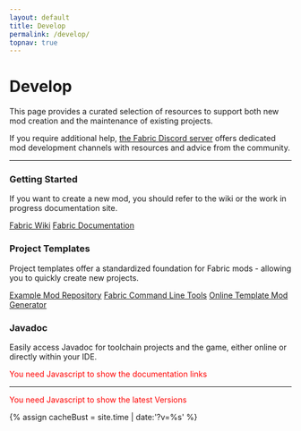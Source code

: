 ```yaml
---
layout: default
title: Develop
permalink: /develop/
topnav: true
---
```


# Develop

This page provides a curated selection of resources to support both new mod creation and the maintenance of existing projects. 

If you require additional help, [the Fabric Discord server](https://discord.gg/v6v4pMv) offers dedicated mod development channels with resources and advice from the community.

<div class="home post-content">
<hr>
   <section>
      <div class="row-3">
         <article class="column">
            <h3>Getting Started</h3>
            <section class="with-button-group">
               <p class="component-body">If you want to create a new mod, you should refer to the wiki or the work in progress documentation site.</p>
            </section>
            <div class="button-group">
							<a class="button secondary" href="https://fabricmc.net/wiki/start">Fabric Wiki</a>
							<a class="button secondary" href="https://docs.fabricmc.net/">Fabric Documentation</a>
						</div>
         </article>
         <article class="column">
            <h3>Project Templates</h3>
            <section class="with-button-group">
               <p>Project templates offer a standardized foundation for Fabric mods - allowing you to quickly create new projects.</p>
            </section>
            <div class="button-group">
							<a class="button secondary" href="https://github.com/FabricMC/fabric-example-mod">Example Mod Repository</a>
							<a class="button secondary" href="./cli/">Fabric Command Line Tools</a>
							<a class="button secondary" href="./template/">Online Template Mod Generator</a>
						</div>
         </article>
         <article class="column">
            <h3>Javadoc</h3>
            <section class="with-button-group">
               <p>Easily access Javadoc for toolchain projects and the game, either online or directly within your IDE.</p>
            </section>
            <noscript style="color:red">You need Javascript to show the documentation links</noscript>
<div class="fabric-component" data-component="Documentation"></div>
         </article>
      </div>
   </section>
   <hr>
</div>

<noscript style="color:red">You need Javascript to show the latest Versions</noscript>
<div class="fabric-component" data-component="Versions"></div>

{% assign cacheBust = site.time | date:'?v=%s' %}
<script type="text/javascript" src="{{ "/scripts/main.js" | relative_url | append: cacheBust }}"></script>
<link href="{{ "/scripts/style.css" | relative_url | append: cacheBust }}" rel="stylesheet">

